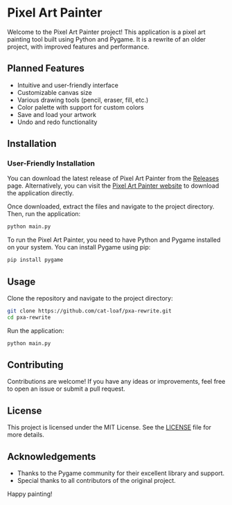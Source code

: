 # Pixel Art Painter

Welcome to the Pixel Art Painter project! This application is a pixel art painting tool built using Python and Pygame. It is a rewrite of an older project, with improved features and performance.

## Planned Features

- Intuitive and user-friendly interface
- Customizable canvas size
- Various drawing tools (pencil, eraser, fill, etc.)
- Color palette with support for custom colors
- Save and load your artwork
- Undo and redo functionality

## Installation
### User-Friendly Installation

You can download the latest release of Pixel Art Painter from the [Releases](https://github.com/cat-loaf/pxa-rewrite/releases) page. Alternatively, you can visit the [Pixel Art Painter website](https://cat-loaf.github.io/cat-loaf/pixi-painter) to download the application directly.

Once downloaded, extract the files and navigate to the project directory. Then, run the application:

```bash
python main.py
```
To run the Pixel Art Painter, you need to have Python and Pygame installed on your system. You can install Pygame using pip:

```bash
pip install pygame
```

## Usage

Clone the repository and navigate to the project directory:

```bash
git clone https://github.com/cat-loaf/pxa-rewrite.git
cd pxa-rewrite
```

Run the application:

```bash
python main.py
```

## Contributing

Contributions are welcome! If you have any ideas or improvements, feel free to open an issue or submit a pull request.

## License

This project is licensed under the MIT License. See the [LICENSE](LICENSE) file for more details.

## Acknowledgements

- Thanks to the Pygame community for their excellent library and support.
- Special thanks to all contributors of the original project.

Happy painting!